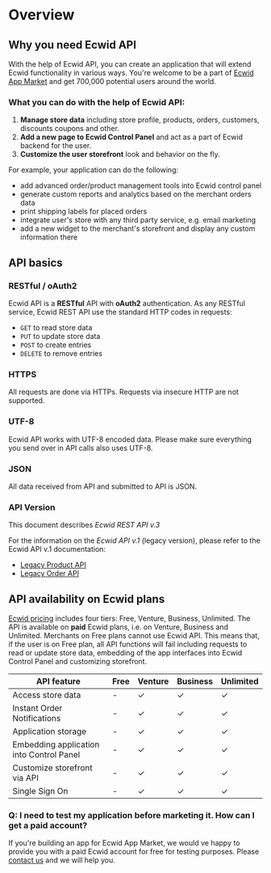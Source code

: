 # Overview

## Why you need Ecwid API
With the help of Ecwid API, you can create an application that will extend Ecwid functionality in various ways. You're welcome to be a part of [Ecwid App Market](http://developers.ecwid.com) and get 700,000 potential users around the world. 

### What you can do with the help of Ecwid API:

1. **Manage store data** including store profile, products, orders, customers, discounts coupons and other.
2. **Add a new page to Ecwid Control Panel** and act as a part of Ecwid backend for the user.
3. **Customize the user storefront** look and behavior on the fly.

For example, your application can do the following:

* add advanced order/product management tools into Ecwid control panel
* generate custom reports and analytics based on the merchant orders data
* print shipping labels for placed orders
* integrate user's store with any third party service, e.g. email marketing
* add a new widget to the merchant's storefront and display any custom information there


## API basics

### RESTful / oAuth2
Ecwid API is a **RESTful** API with **oAuth2** authentication. As any RESTful service, Ecwid REST API use the standard HTTP codes in requests: 

* `GET` to read store data
* `PUT` to update store data
* `POST` to create entries
* `DELETE` to remove entries

### HTTPS
All requests are done via HTTPs. Requests via insecure HTTP are not supported.

### UTF-8
Ecwid API works with UTF-8 encoded data. Please make sure everything you send over in API calls also uses UTF-8.

### JSON
All data received from API and submitted to API is JSON.

### API Version
This document describes *Ecwid REST API v.3* 

For the information on the *Ecwid API v.1* (legacy version), please refer to the Ecwid API v.1 documentation:

- [Legacy Product API](http://help.ecwid.com/customer/portal/articles/1163920-product-api)
- [Legacy Order API](http://help.ecwid.com/customer/portal/articles/1166917-order-api)


## API availability on Ecwid plans
[Ecwid pricing](http://www.ecwid.com/pricing) includes four tiers: Free, Venture, Business, Unlimited. The API is available on **paid** Ecwid plans, i.e. on Venture, Business and Unlimited. Merchants on Free plans cannot use Ecwid API. This means that, if the user is on Free plan, all API functions will fail including requests to read or update store data, embedding of the app interfaces into Ecwid Control Panel and customizing storefront. 

API feature | Free | Venture | Business | Unlimited
----------- | ---- | ------- | -------- | ---------
Access store data | - | ✓ | ✓ | ✓ |
Instant Order Notifications | - | ✓ | ✓ | ✓ |
Application storage | - | ✓ | ✓ | ✓ |
Embedding application into Control Panel | - | ✓ | ✓ | ✓ |
Customize storefront via API | - | ✓ | ✓ | ✓ |
Single Sign On | - | ✓ | ✓ | ✓ |


### Q: I need to test my application before marketing it. How can I get a paid account?
If you're building an app for Ecwid App Market, we would ve happy to provide you with a paid Ecwid account for free for testing purposes. Please [contact us](http://developers.ecwid.com/contact) and we will help you.